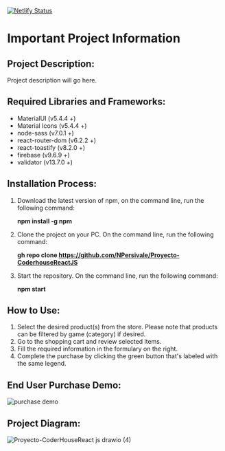 [![Netlify Status](https://api.netlify.com/api/v1/badges/7fac8330-6591-4324-9f53-3edd6e640a0f/deploy-status)](https://app.netlify.com/sites/roaring-tapioca-9f45dd/deploys)

# Important Project Information

## Project Description:
Project description will go here.


## Required Libraries and Frameworks:
- MaterialUI (v5.4.4 +)
- Material Icons (v5.4.4 +)
- node-sass (v7.0.1 +)
- react-router-dom (v6.2.2 +)
- react-toastify (v8.2.0 +)
- firebase (v9.6.9 +)
- validator (v13.7.0 +)

## Installation Process:
1. Download the latest version of npm, on the command line, run the following command:

   **npm install -g npm**
3. Clone the project on your PC. On the command line, run the following command: 
   
   **gh repo clone https://github.com/NPersivale/Proyecto-CoderhouseReactJS**
5. Start the repository. On the command line, run the following command: 
   
   **npm start**


## How to Use:
1. Select the desired product(s) from the store. Please note that products can be filtered by game (category) if desired.
2. Go to the shopping cart and review selected items.
4. Fill the required information in the formulary on the right.
5. Complete the purchase by clicking the green button that's labeled with the same legend.

## End User Purchase Demo:
![purchase demo](https://user-images.githubusercontent.com/67163082/161161268-5f58475b-f7e6-4d8b-b9a3-68afeae464e1.gif)

## Project Diagram:
![Proyecto-CoderHouseReact js drawio (4)](https://user-images.githubusercontent.com/67163082/161132627-53400ec4-d8d2-4144-952d-43a6da9f13ae.png)
